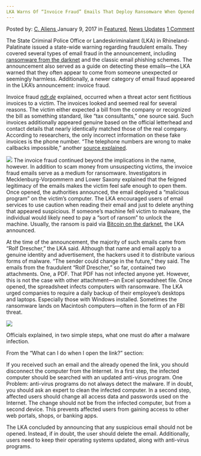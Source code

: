 ```yaml
---
LKA Warns Of “Invoice Fraud” Emails That Deploy Ransomware When Opened
---
```

<article class="post-listing post-17407 post type-post status-publish format-standard has-post-thumbnail hentry  tag-deploy tag-emails tag-fraud tag-invoice tag-lka tag-opened tag-ransomware tag-warns">
    <div class="post-inner">
        <span>Posted by: <a href="https://www.deepdotweb.com/author/caliens/" title="">C. Aliens </a></span>
    <span>January 9, 2017</span>
    <span>in <a href="https://www.deepdotweb.com/category/deepdot-news/" rel="category tag">Featured</a>, <a href="https://www.deepdotweb.com/category/news-updates/" rel="category tag">News Updates</a></span>
    <span><a href="https://www.deepdotweb.com/2017/01/09/lka-warns-invoice-fraud-emails-deploy-ransomware-opened/#comments">1 Comment</a></span>
    </p>
    <div class="clear"></div>
    <div class="entry">
    <p>The State Criminal Police Office or Landeskriminalamt (LKA) in Rhineland-Palatinate issued a state-wide warning regarding fraudulent emails. They covered several types of email fraud in the announcement, including <a href="https://blog.botfrei.de/2013/07/fbi-ransomware-nun-auch-auf-mac/">ransomware from the darknet</a> and the classic email phishing schemes. The announcement also served as a guide on detecting these emails—the LKA warned that they often appear to come from someone unexpected or seemingly harmless. Additionally, a newer category of email fraud appeared in the LKA’s announcement: invoice fraud.</p>
    <p>Invoice fraud <a href="http://www.ndr.de/"><em>ndr.de</em></a> explained, occurred when a threat actor sent fictitious invoices to a victim. The invoices looked and seemed real for several reasons. The victim either expected a bill from the company or recognized the bill as something standard, like “tax consultants,” one source said. Such invoices additionally appeared genuine based on the official letterhead and contact details that nearly identically matched those of the real company. According to researchers, the only incorrect information on these fake invoices is the phone number. “The telephone numbers are wrong to make callbacks impossible,” another <a href="http://www.haz.de/">source explained</a>.</p>
    <p><img class="wp-image-17411 aligncenter" src="https://www.deepdotweb.com/wp-content/uploads/2017/01/word-image-29.png" srcset="https://www.deepdotweb.com/wp-content/uploads/2017/01/word-image-29.png 640w, https://www.deepdotweb.com/wp-content/uploads/2017/01/word-image-29-300x211.png 300w" sizes="(max-width: 640px) 100vw, 640px" /> The invoice fraud continued beyond the implications in the name, however. In addition to scam money from unsuspecting victims, the invoice fraud emails serve as a medium for ransomware. Investigators in Mecklenburg-Vorpommern and Lower Saxony explained that the feigned legitimacy of the emails makes the victim feel safe enough to open them. Once opened, the authorities announced, the email deployed a “malicious program” on the victim’s computer. The LKA encouraged users of email services to use caution when reading their email and just to delete anything that appeared suspicious. If someone’s machine fell victim to malware, the individual would likely need to pay a “sort of ransom” to unlock the machine. Usually, the ransom is paid via <a href="https://www.deepdotweb.com/2016/07/22/fud-ransomware-selling-on-darknet-markets-for-39/">Bitcoin on the darknet</a>, the LKA announced.</p>
    <p>At the time of the announcement, the majority of such emails came from “Rolf Drescher,” the LKA said. Although that name and email apply to a genuine identity and advertisement, the hackers used it to distribute various forms of malware. “The sender could change in the future,” they said. The emails from the fraudulent “Rolf Drescher,” so far, contained two attachments. One, a PDF. That PDF has not infected anyone yet. However, this is not the case with other attachment—an Excel spreadsheet file. Once opened, the spreadsheet infects computers with ransomware. The LKA urged companies to require a daily backup of their employee&#8217;s desktops and laptops. Especially those with Windows installed. Sometimes the ransomware lands on Macintosh computers—often in the form of an FBI threat.</p>
    <p><img class="wp-image-17412 aligncenter" src="https://www.deepdotweb.com/wp-content/uploads/2017/01/word-image-30.png" srcset="https://www.deepdotweb.com/wp-content/uploads/2017/01/word-image-30.png 980w, https://www.deepdotweb.com/wp-content/uploads/2017/01/word-image-30-300x183.png 300w" sizes="(max-width: 980px) 100vw, 980px" /></p>
    <p>Officials explained, in two simple steps, what one must do after a malware infection.</p>
    <p>From the “What can I do when I open the link?” section:</p>
    <p>If you received such an email and the already opened the link, you should disconnect the computer from the Internet. In a first step, the infected computer should be searched with an updated anti-virus program. One Problem: anti-virus programs do not always detect the malware. If in doubt, you should ask an expert to clean the infected computer. In a second step, affected users should change all access data and passwords used on the Internet. The change should not be from the infected computer, but from a second device. This prevents affected users from gaining access to other web portals, shops, or banking apps.</p>
    <p>The LKA concluded by announcing that any suspicious email should not be opened. Instead, if in doubt, the user should delete the email. Additionally, users need to keep their operating systems updated, along with anti-virus programs.</p>
    </div>
    <span style="display:none"><a href="https://www.deepdotweb.com/tag/deploy/" rel="tag">deploy</a> <a href="https://www.deepdotweb.com/tag/emails/" rel="tag">emails</a> <a href="https://www.deepdotweb.com/tag/fraud/" rel="tag">fraud</a> <a href="https://www.deepdotweb.com/tag/invoice/" rel="tag">invoice</a> <a href="https://www.deepdotweb.com/tag/lka/" rel="tag">lka</a> <a href="https://www.deepdotweb.com/tag/opened/" rel="tag">opened</a> <a href="https://www.deepdotweb.com/tag/ransomware/" rel="tag">ransomware</a> <a href="https://www.deepdotweb.com/tag/warns/" rel="tag">warns</a></span> <span style="display:none" class="updated">2017-01-09</span>
    <div style="display:none" class="vcard author" itemprop="author" itemscope itemtype="http://schema.org/Person"><strong class="fn" itemprop="name"><a href="https://www.deepdotweb.com/author/caliens/" title="Posts by C. Aliens" rel="author">C. Aliens</a></strong></div>
    </div>
</article>

